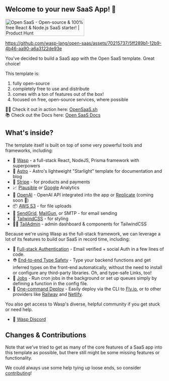 ## Welcome to your new SaaS App! 🎉
<a href="https://www.producthunt.com/posts/open-saas?utm_source=badge-featured&utm_medium=badge&utm_souce=badge-open&#0045;saas" target="_blank"><img src="https://api.producthunt.com/widgets/embed-image/v1/featured.svg?post_id=436467&theme=light" alt="Open&#0032;SaaS - Open&#0045;source&#0032;&#0038;&#0032;100&#0037;&#0032;free&#0032;React&#0032;&#0038;&#0032;Node&#0046;js&#0032;SaaS&#0032;starter&#0033; | Product Hunt" style="width: 250px; height: 54px;" width="250" height="54" /></a>

https://github.com/wasp-lang/open-saas/assets/70215737/5ff289b1-12b9-4b46-aa90-a6a3122de93e

You've decided to build a SaaS app with the Open SaaS template. Great choice! 

This template is:

1. fully open-source
2. completely free to use and distribute
3. comes with a ton of features out of the box!
4. focused on free, open-source services, where possible

🧑‍💻 Check it out in action here: [OpenSaaS.sh](https://opensaas.sh)  
📚 Check out the Docs here: [Open SaaS Docs](https://docs.opensaas.sh)

## What's inside?

The template itself is built on top of some very powerful tools and frameworks, including:

- 🐝 [Wasp](https://wasp-lang.dev) - a full-stack React, NodeJS, Prisma framework with superpowers
- 🚀 [Astro](https://starlight.astro.build/) - Astro's lightweight "Starlight" template for documentation and blog
- 💸 [Stripe](https://stripe.com) - for products and payments
- 📈 [Plausible](https://plausible.io) or [Google](https://analytics.google.com/) Analytics
- 🤖 [OpenAI](https://openai.com) - OpenAI API integrated into the app or [Replicate](https://replicate.com/) (coming soon 👀)
- 📦 [AWS S3](https://aws.amazon.com/s3/) - for file uploads
- 📧 [SendGrid](https://sendgrid.com), [MailGun](https://mailgun.com), or SMTP - for email sending
- 💅 [TailwindCSS](https://tailwindcss.com) - for styling
- 🧑‍💼 [TailAdmin](https://tailadmin.com/) - admin dashboard & components for TailwindCSS

Because we're using Wasp as the full-stack framework, we can leverage a lot of its features to build our SaaS in record time, including:

- 🔐 [Full-stack Authentication](https://wasp-lang.dev/docs/auth/overview) - Email verified + social Auth in a few lines of code.
- ⛑ [End-to-end Type Safety](https://wasp-lang.dev/docs/data-model/operations/overview) - Type your backend functions and get inferred types on the front-end automatically, without the need to install or configure any third-party libraries. Oh, and type-safe Links, too!
- 🤖 [Jobs](https://wasp-lang.dev/docs/advanced/jobs) - Run cron jobs in the background or set up queues simply by defining a function in the config file.
- 🚀 [One-command Deploy](https://wasp-lang.dev/docs/advanced/deployment/overview) - Easily deploy via the CLI to [Fly.io](https://fly.io), or to other providers like [Railway](https://railway.app) and [Netlify](https://netlify.com).

You also get access to Wasp's diverse, helpful community if you get stuck or need help.
- 🤝 [Wasp Discord](https://discord.gg/aCamt5wCpS)

## Changes & Contributions
Note that we've tried to get as many of the core features of a SaaS app into this template as possible, but there still might be some missing features or functionality.

We could always use some help tying up loose ends, so consider [contributing](https://github.com/wasp-lang/open-saas/blob/main/CONTRIBUTING.md)!
